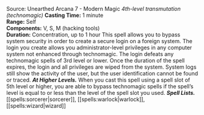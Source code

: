 Source: Unearthed Arcana 7 - Modern Magic
*4th-level transmutation (technomagic)*
**Casting Time:** 1 minute  
**Range:** Self  
**Components:** V, S, M (hacking tools)  
**Duration:** Concentration, up to 1 hour
This spell allows you to bypass system security in order to create a secure login on a foreign system. The login you create allows you administrator-level privileges in any computer system not enhanced through technomagic. The login defeats any technomagic spells of 3rd level or lower.
Once the duration of the spell expires, the login and all privileges are wiped from the system. System logs still show the activity of the user, but the user identification cannot be found or traced.
***At Higher Levels.*** When you cast this spell using a spell slot of 5th level or higher, you are able to bypass technomagic spells if the spell’s level is equal to or less than the level of the spell slot you used.
***Spell Lists.*** [[spells:sorcerer|sorcerer]], [[spells:warlock|warlock]], [[spells:wizard|wizard]]